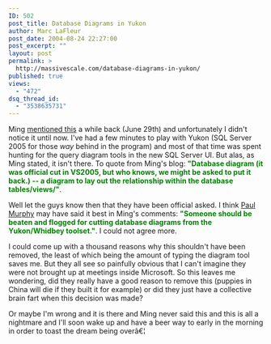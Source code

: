```yaml
---
ID: 502
post_title: Database Diagrams in Yukon
author: Marc LaFleur
post_date: 2004-08-24 22:27:00
post_excerpt: ""
layout: post
permalink: >
  http://massivescale.com/database-diagrams-in-yukon/
published: true
views:
  - "472"
dsq_thread_id:
  - "3538635731"
---
```

<div class="Section1"> <p class="MsoNormal"><span>Ming</span> <A href="http://weblogs.asp.net/vsdata/archive/2004/06/29/169133.aspx" target="_blank">mentioned this</a> a while back (June 29th) and unfortunately I didn't notice it until now. I've had a few minutes to play with Yukon (SQL Server 2005 for those <i><span style="FONT-STYLE: italic">way</span></i> behind in the program) and most of that time was spent hunting for the query diagram tools in the new SQL Server UI. But alas, as Ming stated, it isn't there. To quote from Ming's blog: <b><font color="green"><span style="FONT-WEIGHT: bold; COLOR: green">"Database diagram (it was official cut in VS2005, but who knows, we might be asked to put it back.) -- a diagram to lay out the relationship within the database tables/views/"</span></font></b>.</p> <p class="MsoNormal">Well let the guys know then that they have been official asked. I think <a href="http://blogs.aspadvice.com/pmurphy" target="_blank">Paul Murphy</a>&nbsp;may have said it best in Ming's comments: <b><font color="green"><span style="FONT-WEIGHT: bold; COLOR: green">"Someone should be beaten and flogged for cutting database diagrams from the Yukon/Whidbey toolset."</span></font></b>. I could not agree more.</p> <p class="MsoNormal">I could come up with a thousand reasons why this shouldn't have been removed, the least of which being the amount of typing the diagram tool saves me. But they all see so painfully obvious that I can't imagine they were not brought up at meetings inside Microsoft. So this leaves me wondering, did they really have a good reason to remove this (puppies in China will die if they built it for example) or did they just have a collective brain fart when this decision was made?</p> <p class="MsoNormal">Or maybe I'm wrong and it is there and Ming&nbsp;never said this&nbsp;and this is all a nightmare and I'll soon wake up and have a beer way to early in the morning in order to toast the dream being overâ€¦</p></div>